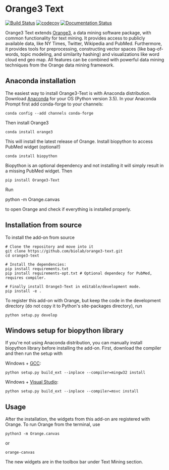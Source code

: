 Orange3 Text 
============

[![Build Status](https://travis-ci.org/biolab/orange3-text.svg?branch=master)](https://travis-ci.org/biolab/orange3-text)
[![codecov](https://codecov.io/gh/biolab/orange3-text/branch/master/graph/badge.svg)](https://codecov.io/gh/biolab/orange3-text)
[![Documentation Status](https://readthedocs.org/projects/orange3-text/badge/?version=latest)](http://orange3-text.readthedocs.org/en/latest/?badge=latest)

Orange3 Text extends [Orange3](http://orange.biolab.si), a data mining software
package, with common functionality for text mining. It provides access
to publicly available data, like NY Times, Twitter, Wikipedia and PubMed. Furthermore,
it provides tools for preprocessing, constructing vector spaces (like
bag-of-words, topic modeling, and similarity hashing) and visualizations like word cloud
end geo map. All features can be combined with powerful data mining techniques
from the Orange data mining framework.

Anaconda installation
---------------------

The easiest way to install Orange3-Text is with Anaconda distribution. Download [Anaconda](https://www.continuum.io/downloads) 
for your OS (Python version 3.5). In your Anaconda Prompt first add conda-forge to your channels:

    conda config --add channels conda-forge

Then install Orange3

    conda install orange3

This will install the latest release of Orange. Install biopython to access PubMed widget (optional!)

    conda install biopython

Biopython is an optional dependency and not installing it will simply result in a missing PubMed widget. Then

    pip install Orange3-Text

Run

   python -m Orange.canvas

to open Orange and check if everything is installed properly.

Installation from source
------------------------

To install the add-on from source

    # Clone the repository and move into it
    git clone https://github.com/biolab/orange3-text.git
    cd orange3-text

    # Install the dependencies:
    pip install requirements.txt
    pip install requirements-opt.txt # Optional dependecy for PubMed, requires compiler.

    # Finally install Orange3-Text in editable/development mode.
    pip install -e .

To register this add-on with Orange, but keep the code in the development directory (do not copy it to 
Python's site-packages directory), run

    python setup.py develop

Windows setup for biopython library
-----------------------------------

If you're not using Anaconda distribution, you can manually install biopython library before installing the add-on.
First, download the compiler and then run the setup with

Windows + [GCC](https://gcc.gnu.org/releases.html):

    python setup.py build_ext --inplace --compiler=mingw32 install

Windows + [Visual Studio](http://landinghub.visualstudio.com/visual-cpp-build-tools):

    python setup.py build_ext --inplace --compiler=msvc install

Usage
-----

After the installation, the widgets from this add-on are registered with Orange. To run Orange from the terminal,
use

    python3 -m Orange.canvas

or

	orange-canvas

The new widgets are in the toolbox bar under Text Mining section.
